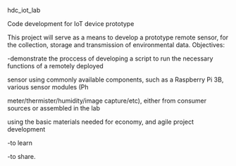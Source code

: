 hdc_iot_lab


Code development for IoT device prototype


This project will serve as a means to develop a prototype remote sensor, for the collection, storage and transmission of environmental data.
Objectives:

-demonstrate the proccess of developing a script to run the necessary functions of a remotely deployed

sensor using commonly available components, such as a Raspberry Pi 3B, various sensor modules (Ph

meter/thermister/humidity/image capture/etc), either from consumer sources or assembled in the lab

using the basic materials needed for economy, and agile project development

-to learn

-to share.


